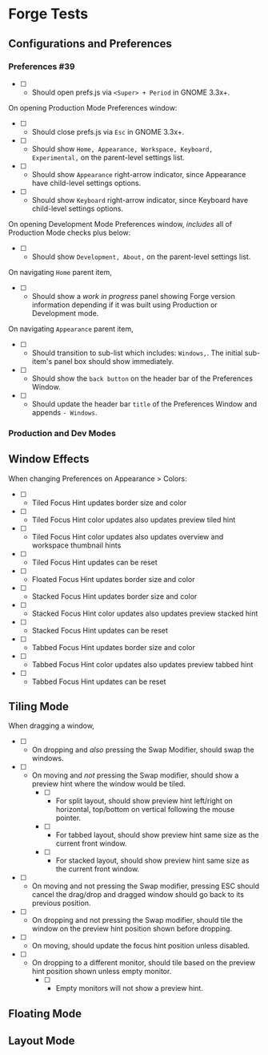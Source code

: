 # Forge Tests

## Configurations and Preferences

### Preferences #39

- [ ] - Should open prefs.js via `<Super> + Period` in GNOME 3.3x+.

On opening Production Mode Preferences window:

- [ ] - Should close prefs.js via `Esc` in GNOME 3.3x+.
- [ ] - Should show `Home, Appearance, Workspace, Keyboard, Experimental,` on the parent-level settings list.
- [ ] - Should show `Appearance` right-arrow indicator, since Appearance have child-level settings options.
- [ ] - Should show `Keyboard` right-arrow indicator, since Keyboard have child-level settings options.

On opening Development Mode Preferences window, _includes_ all of Production Mode checks plus below:

- [ ] - Should show `Development, About,` on the parent-level settings list.

On navigating `Home` parent item,

- [ ] - Should show a _work in progress_ panel showing Forge version information depending if it was built using Production or Development mode.

On navigating `Appearance` parent item,

- [ ] - Should transition to sub-list which includes: `Windows,`. The initial sub-item's panel box  should show immediately.
- [ ] - Should show the `back button` on the header bar of the Preferences Window.
- [ ] - Should update the header bar `title` of the Preferences Window and appends `- Windows`.

### Production and Dev Modes

## Window Effects

When changing Preferences on Appearance > Colors:
- [ ] - Tiled Focus Hint updates border size and color
- [ ] - Tiled Focus Hint color updates also updates preview tiled hint
- [ ] - Tiled Focus Hint color updates also updates overview and workspace thumbnail hints
- [ ] - Tiled Focus Hint updates can be reset
- [ ] - Floated Focus Hint updates border size and color
- [ ] - Stacked Focus Hint updates border size and color
- [ ] - Stacked Focus Hint color updates also updates preview stacked hint
- [ ] - Stacked Focus Hint updates can be reset
- [ ] - Tabbed Focus Hint updates border size and color
- [ ] - Tabbed Focus Hint color updates also updates preview tabbed hint
- [ ] - Tabbed Focus Hint updates can be reset

## Tiling Mode

When dragging a window,
- [ ] - On dropping and _also_ pressing the Swap Modifier, should swap the windows.
- [ ] - On moving and _not_ pressing the Swap modifier, should show a preview hint where the window would be tiled.
    - [ ] - For split layout, should show preview hint left/right on horizontal, top/bottom on vertical following the mouse pointer.
    - [ ] - For tabbed layout, should show preview hint same size as the current front window.
    - [ ] - For stacked layout, should show preview hint same size as the current front window.
- [ ] - On moving and not pressing the Swap modifier, pressing ESC should cancel the drag/drop and dragged window should go back to its previous position.
- [ ] - On dropping and not pressing the Swap modifier, should tile the window on the preview hint position shown before dropping.
- [ ] - On moving, should update the focus hint position unless disabled.
- [ ] - On dropping to a different monitor, should tile based on the preview hint position shown unless empty monitor.
    - [ ] - Empty monitors will not show a preview hint.

## Floating Mode

## Layout Mode
